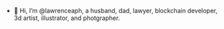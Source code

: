 - 👋 Hi, I’m @lawrenceaph, a husband, dad, lawyer, blockchain developer, 3d artist, illustrator, and photgrapher.   
